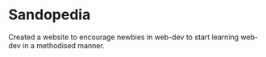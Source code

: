 # Sandopedia

Created a website to encourage newbies in web-dev to start learning web-dev in a methodised manner.

